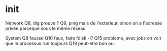 # init

Network
Q8, dig prouve ?
Q9, ping mais de l'exterieur, sinon on a l'adresse privée parceque sous le même réseau

System
Q8 fausse
Q10 faux, faire fdisk -l?
Q15 probleme, avec jobs on voit que le processus run toujours
Q19 peut-etre bon oui
